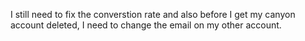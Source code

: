 I still need to fix the converstion rate and also before I get my canyon account deleted, I need to change the email on my other account.
